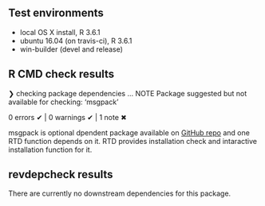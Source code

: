 ## Test environments
* local OS X install, R 3.6.1
* ubuntu 16.04 (on travis-ci), R 3.6.1
* win-builder (devel and release)

## R CMD check results

❯ checking package dependencies ... NOTE
  Package suggested but not available for checking: ‘msgpack’

0 errors ✔ | 0 warnings ✔ | 1 note ✖

msgpack is optional dpendent package available on [GitHub repo](https://github.com/crowding/msgpack-r) and one RTD function depends on it. RTD provides installation check and intaractive installation function for it.

## revdepcheck results

There are currently no downstream dependencies for this package.
